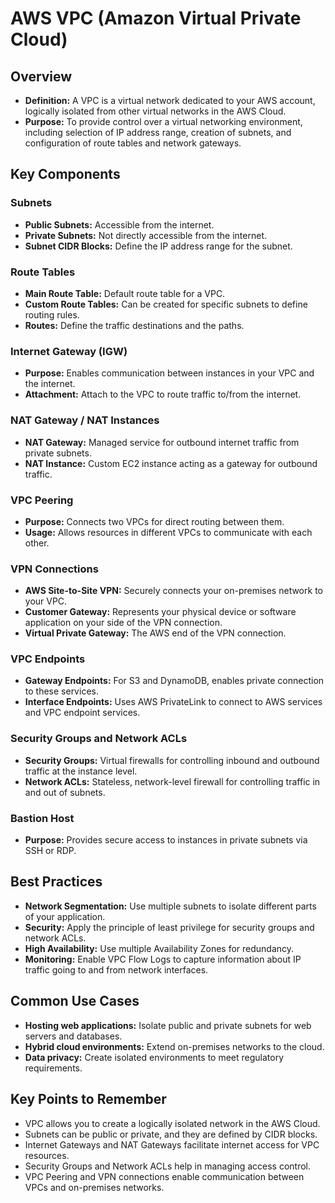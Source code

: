 # AWS VPC (Amazon Virtual Private Cloud)

## Overview
- **Definition:** A VPC is a virtual network dedicated to your AWS account, logically isolated from other virtual networks in the AWS Cloud.
- **Purpose:** To provide control over a virtual networking environment, including selection of IP address range, creation of subnets, and configuration of route tables and network gateways.

## Key Components

### Subnets
- **Public Subnets:** Accessible from the internet.
- **Private Subnets:** Not directly accessible from the internet.
- **Subnet CIDR Blocks:** Define the IP address range for the subnet.

### Route Tables
- **Main Route Table:** Default route table for a VPC.
- **Custom Route Tables:** Can be created for specific subnets to define routing rules.
- **Routes:** Define the traffic destinations and the paths.

### Internet Gateway (IGW)
- **Purpose:** Enables communication between instances in your VPC and the internet.
- **Attachment:** Attach to the VPC to route traffic to/from the internet.

### NAT Gateway / NAT Instances
- **NAT Gateway:** Managed service for outbound internet traffic from private subnets.
- **NAT Instance:** Custom EC2 instance acting as a gateway for outbound traffic.

### VPC Peering
- **Purpose:** Connects two VPCs for direct routing between them.
- **Usage:** Allows resources in different VPCs to communicate with each other.

### VPN Connections
- **AWS Site-to-Site VPN:** Securely connects your on-premises network to your VPC.
- **Customer Gateway:** Represents your physical device or software application on your side of the VPN connection.
- **Virtual Private Gateway:** The AWS end of the VPN connection.

### VPC Endpoints
- **Gateway Endpoints:** For S3 and DynamoDB, enables private connection to these services.
- **Interface Endpoints:** Uses AWS PrivateLink to connect to AWS services and VPC endpoint services.

### Security Groups and Network ACLs
- **Security Groups:** Virtual firewalls for controlling inbound and outbound traffic at the instance level.
- **Network ACLs:** Stateless, network-level firewall for controlling traffic in and out of subnets.

### Bastion Host
- **Purpose:** Provides secure access to instances in private subnets via SSH or RDP.

## Best Practices
- **Network Segmentation:** Use multiple subnets to isolate different parts of your application.
- **Security:** Apply the principle of least privilege for security groups and network ACLs.
- **High Availability:** Use multiple Availability Zones for redundancy.
- **Monitoring:** Enable VPC Flow Logs to capture information about IP traffic going to and from network interfaces.

## Common Use Cases
- **Hosting web applications:** Isolate public and private subnets for web servers and databases.
- **Hybrid cloud environments:** Extend on-premises networks to the cloud.
- **Data privacy:** Create isolated environments to meet regulatory requirements.

## Key Points to Remember
- VPC allows you to create a logically isolated network in the AWS Cloud.
- Subnets can be public or private, and they are defined by CIDR blocks.
- Internet Gateways and NAT Gateways facilitate internet access for VPC resources.
- Security Groups and Network ACLs help in managing access control.
- VPC Peering and VPN connections enable communication between VPCs and on-premises networks.